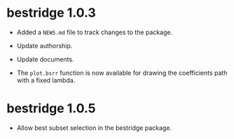 # bestridge 1.0.3

* Added a `NEWS.md` file to track changes to the package.

* Update authorship.

* Update documents.

* The `plot.bsrr` function is now available for drawing the coefficients path with a fixed lambda.

# bestridge 1.0.5

* Allow best subset selection in the bestridge package.
